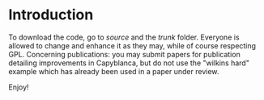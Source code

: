 # Introduction #

To download the code, go to _source_ and the _trunk_ folder.  Everyone is allowed to change and enhance it as they may, while of course respecting GPL.  Concerning publications:  you may submit papers for publication detailing improvements in Capyblanca, but do not use the "wilkins hard" example which has already been used in a paper under review.

Enjoy!